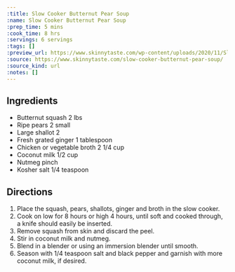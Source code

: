 ```yaml
---
:title: Slow Cooker Butternut Pear Soup
:name: Slow Cooker Butternut Pear Soup
:prep_time: 5 mins
:cook_time: 8 hrs
:servings: 6 servings
:tags: []
:preview_url: https://www.skinnytaste.com/wp-content/uploads/2020/11/Slow-Cooker-Butternut-Pear-5.jpg
:source: https://www.skinnytaste.com/slow-cooker-butternut-pear-soup/
:source_kind: url
:notes: []
---
```


## Ingredients
- Butternut squash 2 lbs
- Ripe pears 2 small
- Large shallot 2
- Fresh grated ginger 1 tablespoon
- Chicken or vegetable broth 2 1/4 cup
- Coconut milk 1/2 cup
- Nutmeg  pinch
- Kosher salt 1/4 teaspoon


## Directions
1. Place the squash, pears, shallots, ginger and broth in the slow cooker.
2. Cook on low for 8 hours or high 4 hours, until soft and cooked through, a knife should easily be inserted.
3. Remove squash from skin and discard the peel.
4. Stir in coconut milk and nutmeg.
5. Blend in a blender or using an immersion blender until smooth.
6. Season with 1/4 teaspoon salt and black pepper and garnish with more coconut milk, if desired.
